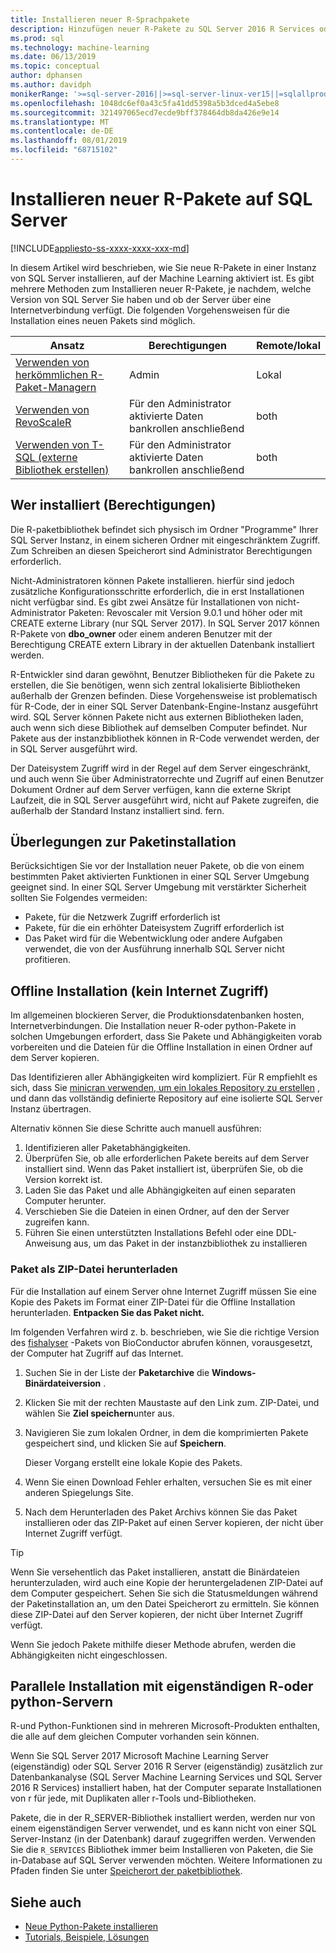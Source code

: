 ```yaml
---
title: Installieren neuer R-Sprachpakete
description: Hinzufügen neuer R-Pakete zu SQL Server 2016 R Services oder SQL Server Machine Learning Services (in-Database)
ms.prod: sql
ms.technology: machine-learning
ms.date: 06/13/2019
ms.topic: conceptual
author: dphansen
ms.author: davidph
monikerRange: '>=sql-server-2016||>=sql-server-linux-ver15||=sqlallproducts-allversions'
ms.openlocfilehash: 1048dc6ef0a43c5fa41dd5398a5b3dced4a5ebe8
ms.sourcegitcommit: 321497065ecd7ecde9bff378464db8da426e9e14
ms.translationtype: MT
ms.contentlocale: de-DE
ms.lasthandoff: 08/01/2019
ms.locfileid: "68715102"
---
```

# <a name="install-new-r-packages-on-sql-server"></a>Installieren neuer R-Pakete auf SQL Server
[!INCLUDE[appliesto-ss-xxxx-xxxx-xxx-md](../../includes/appliesto-ss-xxxx-xxxx-xxx-md.md)]

In diesem Artikel wird beschrieben, wie Sie neue R-Pakete in einer Instanz von SQL Server installieren, auf der Machine Learning aktiviert ist. Es gibt mehrere Methoden zum Installieren neuer R-Pakete, je nachdem, welche Version von SQL Server Sie haben und ob der Server über eine Internetverbindung verfügt. Die folgenden Vorgehensweisen für die Installation eines neuen Pakets sind möglich.

| Ansatz                           | Berechtigungen               | Remote/lokal |
|------------------------------------|---------------------------|--------------|
| [Verwenden von herkömmlichen R-Paket-Managern](use-r-package-managers-on-sql-server.md)  | Admin | Lokal |
| [Verwenden von RevoScaleR](use-revoscaler-to-manage-r-packages.md) |  Für den Administrator aktivierte Daten bankrollen anschließend | both|
| [Verwenden von T-SQL (externe Bibliothek erstellen)](install-r-packages-tsql.md) | Für den Administrator aktivierte Daten bankrollen anschließend | both 

## <a name="who-installs-permissions"></a>Wer installiert (Berechtigungen)

Die R-paketbibliothek befindet sich physisch im Ordner "Programme" Ihrer SQL Server Instanz, in einem sicheren Ordner mit eingeschränktem Zugriff. Zum Schreiben an diesen Speicherort sind Administrator Berechtigungen erforderlich.

Nicht-Administratoren können Pakete installieren. hierfür sind jedoch zusätzliche Konfigurationsschritte erforderlich, die in erst Installationen nicht verfügbar sind. Es gibt zwei Ansätze für Installationen von nicht-Administrator Paketen: Revoscaler mit Version 9.0.1 und höher oder mit CREATE externe Library (nur SQL Server 2017). In SQL Server 2017 können R-Pakete von **dbo_owner** oder einem anderen Benutzer mit der Berechtigung CREATE extern Library in der aktuellen Datenbank installiert werden.

R-Entwickler sind daran gewöhnt, Benutzer Bibliotheken für die Pakete zu erstellen, die Sie benötigen, wenn sich zentral lokalisierte Bibliotheken außerhalb der Grenzen befinden. Diese Vorgehensweise ist problematisch für R-Code, der in einer SQL Server Datenbank-Engine-Instanz ausgeführt wird. SQL Server können Pakete nicht aus externen Bibliotheken laden, auch wenn sich diese Bibliothek auf demselben Computer befindet. Nur Pakete aus der instanzbibliothek können in R-Code verwendet werden, der in SQL Server ausgeführt wird.

Der Dateisystem Zugriff wird in der Regel auf dem Server eingeschränkt, und auch wenn Sie über Administratorrechte und Zugriff auf einen Benutzer Dokument Ordner auf dem Server verfügen, kann die externe Skript Laufzeit, die in SQL Server ausgeführt wird, nicht auf Pakete zugreifen, die außerhalb der Standard Instanz installiert sind. fern. 

## <a name="considerations-for-package-installation"></a>Überlegungen zur Paketinstallation

Berücksichtigen Sie vor der Installation neuer Pakete, ob die von einem bestimmten Paket aktivierten Funktionen in einer SQL Server Umgebung geeignet sind. In einer SQL Server Umgebung mit verstärkter Sicherheit sollten Sie Folgendes vermeiden:

+ Pakete, für die Netzwerk Zugriff erforderlich ist
+ Pakete, für die ein erhöhter Dateisystem Zugriff erforderlich ist
+ Das Paket wird für die Webentwicklung oder andere Aufgaben verwendet, die von der Ausführung innerhalb SQL Server nicht profitieren.

## <a name="offline-installation-no-internet-access"></a>Offline Installation (kein Internet Zugriff)

Im allgemeinen blockieren Server, die Produktionsdatenbanken hosten, Internetverbindungen. Die Installation neuer R-oder python-Pakete in solchen Umgebungen erfordert, dass Sie Pakete und Abhängigkeiten vorab vorbereiten und die Dateien für die Offline Installation in einen Ordner auf dem Server kopieren.

Das Identifizieren aller Abhängigkeiten wird kompliziert. Für R empfiehlt es sich, dass Sie [minicran verwenden, um ein lokales Repository zu erstellen](create-a-local-package-repository-using-minicran.md) , und dann das vollständig definierte Repository auf eine isolierte SQL Server Instanz übertragen.

Alternativ können Sie diese Schritte auch manuell ausführen:

1. Identifizieren aller Paketabhängigkeiten. 
2. Überprüfen Sie, ob alle erforderlichen Pakete bereits auf dem Server installiert sind. Wenn das Paket installiert ist, überprüfen Sie, ob die Version korrekt ist.
3. Laden Sie das Paket und alle Abhängigkeiten auf einen separaten Computer herunter.
4. Verschieben Sie die Dateien in einen Ordner, auf den der Server zugreifen kann.
5. Führen Sie einen unterstützten Installations Befehl oder eine DDL-Anweisung aus, um das Paket in der instanzbibliothek zu installieren

### <a name="download-the-package-as-a-zipped-file"></a>Paket als ZIP-Datei herunterladen

Für die Installation auf einem Server ohne Internet Zugriff müssen Sie eine Kopie des Pakets im Format einer ZIP-Datei für die Offline Installation herunterladen. **Entpacken Sie das Paket nicht.**

Im folgenden Verfahren wird z. b. beschrieben, wie Sie die richtige Version des [fishalyser](https://bioconductor.org/packages/release/bioc/html/FISHalyseR.html) -Pakets von BioConductor abrufen können, vorausgesetzt, der Computer hat Zugriff auf das Internet.

1.  Suchen Sie in der Liste der **Paketarchive** die **Windows-Binärdateiversion** .

2.  Klicken Sie mit der rechten Maustaste auf den Link zum. ZIP-Datei, und wählen Sie **Ziel speichern**unter aus.

3.  Navigieren Sie zum lokalen Ordner, in dem die komprimierten Pakete gespeichert sind, und klicken Sie auf **Speichern**.

    Dieser Vorgang erstellt eine lokale Kopie des Pakets. 

4. Wenn Sie einen Download Fehler erhalten, versuchen Sie es mit einer anderen Spiegelungs Site.

5. Nach dem Herunterladen des Paket Archivs können Sie das Paket installieren oder das ZIP-Paket auf einen Server kopieren, der nicht über Internet Zugriff verfügt.

> [!TIP]
> Wenn Sie versehentlich das Paket installieren, anstatt die Binärdateien herunterzuladen, wird auch eine Kopie der heruntergeladenen ZIP-Datei auf dem Computer gespeichert. Sehen Sie sich die Statusmeldungen während der Paketinstallation an, um den Datei Speicherort zu ermitteln. Sie können diese ZIP-Datei auf den Server kopieren, der nicht über Internet Zugriff verfügt.
> 
> Wenn Sie jedoch Pakete mithilfe dieser Methode abrufen, werden die Abhängigkeiten nicht eingeschlossen. 


## <a name="side-by-side-installation-with-standalone-r-or-python-servers"></a>Parallele Installation mit eigenständigen R-oder python-Servern

R-und Python-Funktionen sind in mehreren Microsoft-Produkten enthalten, die alle auf dem gleichen Computer vorhanden sein können.

Wenn Sie SQL Server 2017 Microsoft Machine Learning Server (eigenständig) oder SQL Server 2016 R Server (eigenständig) zusätzlich zur Datenbankanalyse (SQL Server Machine Learning Services und SQL Server 2016 R Services) installiert haben, hat der Computer separate Installationen von r für jede, mit Duplikaten aller r-Tools und-Bibliotheken.

Pakete, die in der R_SERVER-Bibliothek installiert werden, werden nur von einem eigenständigen Server verwendet, und es kann nicht von einer SQL Server-Instanz (in der Datenbank) darauf zugegriffen werden. Verwenden Sie die `R_SERVICES` Bibliothek immer beim Installieren von Paketen, die Sie in-Database auf SQL Server verwenden möchten. Weitere Informationen zu Pfaden finden Sie unter [Speicherort der paketbibliothek](../package-management/default-packages.md).

## <a name="see-also"></a>Siehe auch

+ [Neue Python-Pakete installieren](../python/install-additional-python-packages-on-sql-server.md)
+ [Tutorials, Beispiele, Lösungen](../tutorials/machine-learning-services-tutorials.md)
